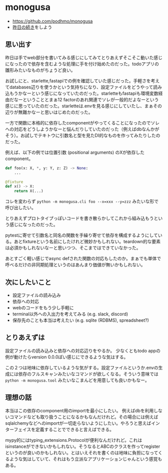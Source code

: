 # monogusa

- https://github.com/podhmo/monogusa
- [昨日の続き](../../20191214/example_monogusa/readme.md)をしよう

## 思い出す

昨日は手でweb部分を書いてみる感じにしてみてとりあえずそこそこ動いた感じになったので依存を含むような処理に手を付け始めたのだった。todoアプリの雛形みたいなものがちょうど良い。

お試しにと、starlette,fastapiでの例を確認していた感じだった。手軽さを考えてdatabases辺りを使うかという気持ちになり、設定ファイルをどうやって読み込もうかなーという感じになっていたのだった。starletteもfastapiも環境変数経由だなーということとまぁ12 factorのあれ関連でソレが一般的だよなーという感じに思っていたのだった。starletteは.envを見る感じにしていたし、まぁその辺りが無難かなーと思いはじめたのだった。

一方で関数に本格的に依存したcomponentがやってくることになったのでソレへの対応をどうしようかなーと悩んだりしていたのだった（例えばdbなんかがそう）。お試しでテキトウに引数名と型を見たDI的なものを作ってみたりしたのだった。

例えば、以下の例では位置引数 (positional arguments) のXが依存したcomponent。

```python
def foo(x: X, *, y: Y, z: Z) -> None:
    ...

@fixture
def x() -> X:
    return X(...)
```

コレを変わらず `python -m monogusa.cli foo --x=xxx --y=zzz` みたいな形で呼び出したい。

とりあえずプロトタイプっぽいコードを書き散らかしてこれから組み込もうという感じになったのだった。

pytestに寄せて引数名と同名の関数を手繰り寄せて依存を構成するようにしている。あとfixtureという名前にしたけれど微妙かもしれない。teardown的な要素は必須かもしれないなーと思いつつ、そこまではできていなかった。

あとすごく軽い感じでasync defされた関数の対応もしたのか。まぁでも単体で呼べるだけの非同期処理というのはあんまり価値が無いかもしれない。

## 次にしたいこと

- 設定ファイルの読み込み
- 依存への対応
- webのコードをもう少し手軽に
- terminal以外への入出力を考えてみる (e.g. slack, discord)
- 保存先のことも本当は考えたい (e.g. sqlite (RDBMS), spreadsheet?)

## とりあえずは

設定ファイルの読み込みと依存への対応辺りをやるか。
少なくともtodo appの例が動けたらversion 0.0.0ぽい感じにできるような気はする。

この２つは地味に依存しているような気がする。設定ファイルというか.envの生成には依存のフルスキャンみたいなコマンドが欲しくなる。そういう意味では `python -m monogusa.tool` みたいなこまんどを用意しても良いかもなー。

## 理想の話

本当はこの依存のcomponent用のimportを最小にしたい。
例えばdbを利用しないコマンドなども取り扱うことになるかもなんだけれど。その場合には例えばsqlalchemyなどへのimportが一切走らないようにしたい。やろうと思えばインターフェイスを定義することでできると言えばできる。

mypy的にはtyping_extensions.Protocolが便利なんだけれど。これはisinstanceができないかもしれない。そうなるとABCのクラスを作ってregisterというのが良いのかもしれない。とはいえそれを書くのは地味に負担になってくるような気はしていて、それはもう立派なアプリケーションじゃんという感覚もある。

